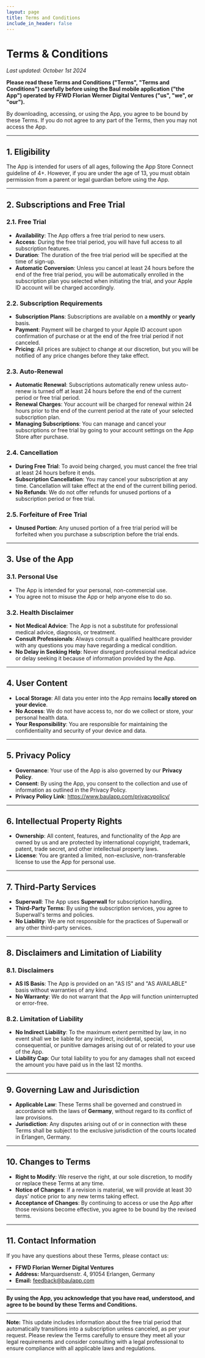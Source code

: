 ```yaml
---
layout: page
title: Terms and Conditions
include_in_header: false
---
```


# Terms & Conditions

_Last updated: October 1st 2024_

**Please read these Terms and Conditions ("Terms", "Terms and Conditions") carefully before using the Baul mobile application ("the App") operated by FFWD Florian Werner Digital Ventures ("us", "we", or "our").**

By downloading, accessing, or using the App, you agree to be bound by these Terms. If you do not agree to any part of the Terms, then you may not access the App.

---

## 1. Eligibility

The App is intended for users of all ages, following the App Store Connect guideline of 4+. However, if you are under the age of 13, you must obtain permission from a parent or legal guardian before using the App.

---

## 2. Subscriptions and Free Trial

### 2.1. Free Trial

- **Availability**: The App offers a free trial period to new users.
- **Access**: During the free trial period, you will have full access to all subscription features.
- **Duration**: The duration of the free trial period will be specified at the time of sign-up.
- **Automatic Conversion**: Unless you cancel at least 24 hours before the end of the free trial period, you will be automatically enrolled in the subscription plan you selected when initiating the trial, and your Apple ID account will be charged accordingly.

### 2.2. Subscription Requirements

- **Subscription Plans**: Subscriptions are available on a **monthly** or **yearly** basis.
- **Payment**: Payment will be charged to your Apple ID account upon confirmation of purchase or at the end of the free trial period if not canceled.
- **Pricing**: All prices are subject to change at our discretion, but you will be notified of any price changes before they take effect.

### 2.3. Auto-Renewal

- **Automatic Renewal**: Subscriptions automatically renew unless auto-renew is turned off at least 24 hours before the end of the current period or free trial period.
- **Renewal Charges**: Your account will be charged for renewal within 24 hours prior to the end of the current period at the rate of your selected subscription plan.
- **Managing Subscriptions**: You can manage and cancel your subscriptions or free trial by going to your account settings on the App Store after purchase.

### 2.4. Cancellation

- **During Free Trial**: To avoid being charged, you must cancel the free trial at least 24 hours before it ends.
- **Subscription Cancellation**: You may cancel your subscription at any time. Cancellation will take effect at the end of the current billing period.
- **No Refunds**: We do not offer refunds for unused portions of a subscription period or free trial.

### 2.5. Forfeiture of Free Trial

- **Unused Portion**: Any unused portion of a free trial period will be forfeited when you purchase a subscription before the trial ends.

---

## 3. Use of the App

### 3.1. Personal Use

- The App is intended for your personal, non-commercial use.
- You agree not to misuse the App or help anyone else to do so.

### 3.2. Health Disclaimer

- **Not Medical Advice**: The App is not a substitute for professional medical advice, diagnosis, or treatment.
- **Consult Professionals**: Always consult a qualified healthcare provider with any questions you may have regarding a medical condition.
- **No Delay in Seeking Help**: Never disregard professional medical advice or delay seeking it because of information provided by the App.

---

## 4. User Content

- **Local Storage**: All data you enter into the App remains **locally stored on your device**.
- **No Access**: We do not have access to, nor do we collect or store, your personal health data.
- **Your Responsibility**: You are responsible for maintaining the confidentiality and security of your device and data.

---

## 5. Privacy Policy

- **Governance**: Your use of the App is also governed by our **Privacy Policy**.
- **Consent**: By using the App, you consent to the collection and use of information as outlined in the Privacy Policy.
- **Privacy Policy Link**: https://www.baulapp.com/privacypolicy/

---

## 6. Intellectual Property Rights

- **Ownership**: All content, features, and functionality of the App are owned by us and are protected by international copyright, trademark, patent, trade secret, and other intellectual property laws.
- **License**: You are granted a limited, non-exclusive, non-transferable license to use the App for personal use.

---

## 7. Third-Party Services

- **Superwall**: The App uses **Superwall** for subscription handling.
- **Third-Party Terms**: By using the subscription services, you agree to Superwall's terms and policies.
- **No Liability**: We are not responsible for the practices of Superwall or any other third-party services.

---

## 8. Disclaimers and Limitation of Liability

### 8.1. Disclaimers

- **AS IS Basis**: The App is provided on an "AS IS" and "AS AVAILABLE" basis without warranties of any kind.
- **No Warranty**: We do not warrant that the App will function uninterrupted or error-free.

### 8.2. Limitation of Liability

- **No Indirect Liability**: To the maximum extent permitted by law, in no event shall we be liable for any indirect, incidental, special, consequential, or punitive damages arising out of or related to your use of the App.
- **Liability Cap**: Our total liability to you for any damages shall not exceed the amount you have paid us in the last 12 months.

---

## 9. Governing Law and Jurisdiction

- **Applicable Law**: These Terms shall be governed and construed in accordance with the laws of **Germany**, without regard to its conflict of law provisions.
- **Jurisdiction**: Any disputes arising out of or in connection with these Terms shall be subject to the exclusive jurisdiction of the courts located in Erlangen, Germany.

---

## 10. Changes to Terms

- **Right to Modify**: We reserve the right, at our sole discretion, to modify or replace these Terms at any time.
- **Notice of Changes**: If a revision is material, we will provide at least 30 days' notice prior to any new terms taking effect.
- **Acceptance of Changes**: By continuing to access or use the App after those revisions become effective, you agree to be bound by the revised terms.

---

## 11. Contact Information

If you have any questions about these Terms, please contact us:

- **FFWD Florian Werner Digital Ventures**
- **Address:** Marquardsenstr. 4, 91054 Erlangen, Germany
- **Email:** [feedback@baulapp.com](mailto:feedback@baulapp.com)

---

**By using the App, you acknowledge that you have read, understood, and agree to be bound by these Terms and Conditions.**

---

**Note:** This update includes information about the free trial period that automatically transitions into a subscription unless canceled, as per your request. Please review the Terms carefully to ensure they meet all your legal requirements and consider consulting with a legal professional to ensure compliance with all applicable laws and regulations.